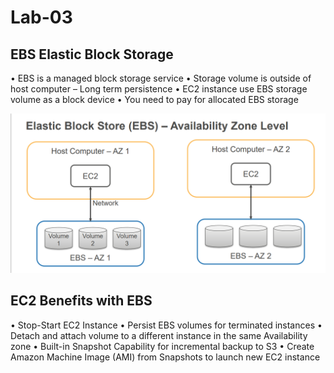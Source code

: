 # Lab-03

## EBS Elastic Block Storage 

• EBS is a managed block storage service
• Storage volume is outside of host computer – Long term persistence
• EC2 instance use EBS storage volume as a block device
• You need to pay for allocated EBS storage

![lab-03-arch-01](images/lab-03-arch-01.png)

## EC2 Benefits with EBS
• Stop-Start EC2 Instance
• Persist EBS volumes for terminated instances
• Detach and attach volume to a different instance in the 
same Availability zone
• Built-in Snapshot Capability for incremental backup to 
S3
• Create Amazon Machine Image (AMI) from Snapshots to 
launch new EC2 instance
 
